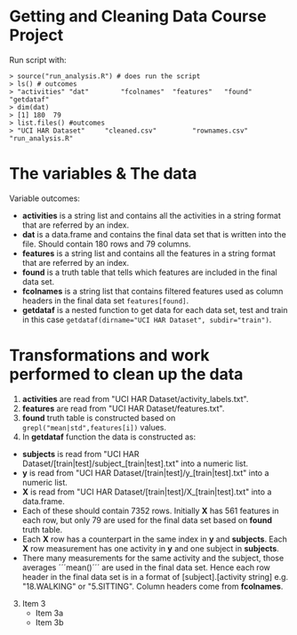 Getting and Cleaning Data Course Project
========================================
Run script with:
```
> source("run_analysis.R") # does run the script
> ls() # outcomes
> "activities" "dat"        "fcolnames"  "features"   "found"      "getdataf" 
> dim(dat)
> [1] 180  79
> list.files() #outcomes
> "UCI HAR Dataset"     "cleaned.csv"         "rownames.csv"        "run_analysis.R"
```
# The variables & The data
Variable outcomes:
- **activities** is a string list and contains all the activities in a string format that are referred by an index.
- **dat** is a data.frame and contains the final data set that is written into the file. Should contain 180 rows and 79 columns.
- **features** is a string list and contains all the features in a string format that are referred by an index.
- **found** is a truth table that tells which features are included in the final data set.
- **fcolnames** is a string list that contains filtered features used as column headers in the final data set ```features[found]```.
- **getdataf** is a nested function to get data for each data set, test and train in this case ```getdataf(dirname="UCI HAR Dataset", subdir="train")```.

# Transformations and work performed to clean up the data 
1. **activities** are read from "UCI HAR Dataset/activity_labels.txt".
2. **features** are read from "UCI HAR Dataset/features.txt".
3. **found** truth table is constructed based on ```grepl("mean|std",features[i])``` values.
4. In **getdataf** function the data is constructed as:
  * **subjects** is read from "UCI HAR Dataset/[train|test]/subject_[train|test].txt" into a numeric list.
  * **y** is read from "UCI HAR Dataset/[train|test]/y_[train|test].txt" into a numeric list.
  * **X** is read from "UCI HAR Dataset/[train|test]/X_[train|test].txt" into a data.frame.
  * Each of these should contain 7352 rows. Initially **X** has 561 features in each row, but only 79 are used for the final data set based on **found** truth table.
  * Each **X** row has a counterpart in the same index in **y** and **subjects**. Each **X** row measurement has one activity in **y** and one subject in **subjects**.
  * There many measurements for the same activity and the subject, those averages ´´´mean()´´´ are used in the final data set. Hence each row header in the final data set is in a format of [subject].[activity string] e.g. "18.WALKING" or "5.SITTING". Column headers come from **fcolnames**.
3. Item 3
   * Item 3a
   * Item 3b
